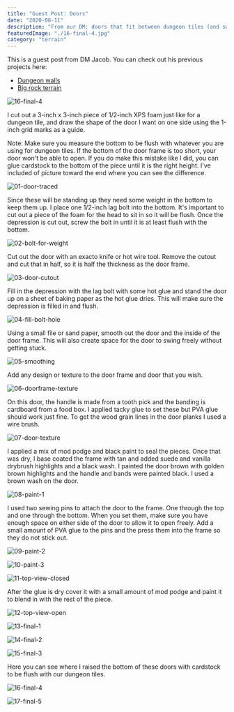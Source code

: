 ```yaml
---
title: "Guest Post: Doors"
date: "2020-08-11"
description: "From our DM: doors that fit between dungeon tiles (and swing open!)"
featuredImage: "./16-final-4.jpg"
category: "terrain"
---
```


<div class="banner-note">
  This is a guest post from DM Jacob. You can check out his previous projects here:
  <ul>
    <li>
      <a href="../guest-post-dungeon-walls">Dungeon walls</a>
    </li>
    <li>
      <a href="../guest-post-big-rock-terrain">Big rock terrain</a>
    </li>
  </ul>
</div>

![16-final-4](16-final-4.jpg)

I cut out a 3-inch x 3-inch piece of 1/2-inch XPS foam just like for a dungeon tile, and draw the shape of the door I want on one side using the 1-inch grid marks as a guide. 

Note: Make sure you measure the bottom to be flush with whatever you are using for dungeon tiles. If the bottom of the door frame is too short, your door won't be able to open. If you do make this mistake like I did, you can glue cardstock to the bottom of the piece until it is the right height. I've included of picture toward the end where you can see the difference.

![01-door-traced](01-door-traced.jpg)

Since these will be standing up they need some weight in the bottom to keep them up. I place one 1/2-inch lag bolt into the bottom. It's important to cut out a piece of the foam for the head to sit in so it will be flush. Once the depression is cut out, screw the bolt in until it is at least flush with the bottom.

![02-bolt-for-weight](02-bolt-for-weight.jpg)

Cut out the door with an exacto knife or hot wire tool. Remove the cutout and cut that in half, so it is half the thickness as the door frame.

![03-door-cutout](03-door-cutout.jpg)

Fill in the depression with the lag bolt with some hot glue and stand the door up on a sheet of baking paper as the hot glue dries. This will make sure the depression is filled in and flush.

![04-fill-bolt-hole](04-fill-bolt-hole.jpg)

Using a small file or sand paper, smooth out the door and the inside of the door frame. This will also create space for the door to swing freely without getting stuck.

![05-smoothing](05-smoothing.jpg)

Add any design or texture to the door frame and door that you wish. 

![06-doorframe-texture](06-doorframe-texture.jpg)

On this door, the handle is made from a tooth pick and the banding is cardboard from a food box. I applied tacky glue to set these but PVA glue should work just fine. To get the wood grain lines in the door planks I used a wire brush.

![07-door-texture](07-door-texture.jpg)

I applied a mix of mod podge and black paint to seal the pieces. Once that was dry, I base coated the frame with tan and added suede and vanilla drybrush highlights and a black wash. I painted the door brown with golden brown highlights and the handle and bands were painted black. I used a brown wash on the door.

![08-paint-1](08-paint-1.jpg)

I used two sewing pins to attach the door to the frame. One through the top and one through the bottom. When you set them, make sure you have enough space on either side of the door to allow it to open freely. Add a small amount of PVA glue to the pins and the press them into the frame so they do not stick out.

![09-paint-2](09-paint-2.jpg)

![10-paint-3](10-paint-3.jpg)

![11-top-view-closed](11-top-view-closed.jpg)

After the glue is dry cover it with a small amount of mod podge and paint it to blend in with the rest of the piece.

![12-top-view-open](12-top-view-open.jpg)

![13-final-1](13-final-1.jpg)

![14-final-2](14-final-2.jpg)

![15-final-3](15-final-3.jpg)

Here you can see where I raised the bottom of these doors with cardstock to be flush with our dungeon tiles.

![16-final-4](16-final-4.jpg)

![17-final-5](17-final-5.jpg)